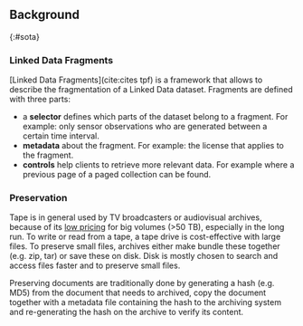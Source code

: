 ##  Background
{:#sota}

### Linked Data Fragments

[Linked Data Fragments](cite:cites tpf) is a framework that allows to describe the fragmentation of a Linked Data dataset. Fragments are defined with three parts:

* a **selector** defines which parts of the dataset belong to a fragment. For example: only sensor observations who are generated between a certain time interval.
* **metadata** about the fragment. For example: the license that applies to the fragment.
* **controls** help clients to retrieve more relevant data. For example where a previous page of a paged collection can be found.

### Preservation

Tape is in general used by TV broadcasters or audiovisual archives, because of its [low pricing](https://searchdatabackup.techtarget.com/news/1507559/Choosing-a-data-archiving-strategy-Disk-archiving-vs-tape-archiving) for big volumes (>50 TB), especially in the long run. To write or read from a tape, a tape drive is cost-effective with large files. To preserve small files, archives either make bundle these together (e.g. zip, tar) or save these on disk.
Disk is mostly chosen to search and access files faster and to preserve small files.

Preserving documents are traditionally done by generating a hash (e.g. MD5) from the document that needs to archived, copy the document together with a metadata file containing the hash to the archiving system and re-generating the hash on the archive to verify its content.